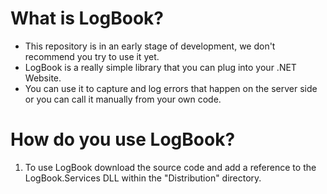 # What is LogBook?
- This repository is in an early stage of development, we don't recommend you try to use it yet.
- LogBook is a really simple library that you can plug into your .NET Website. 
- You can use it to capture and log errors that happen on the server side or you can call it manually from your own code.

# How do you use LogBook?
1. To use LogBook download the source code and add a reference to the LogBook.Services DLL within the "Distribution" directory.
